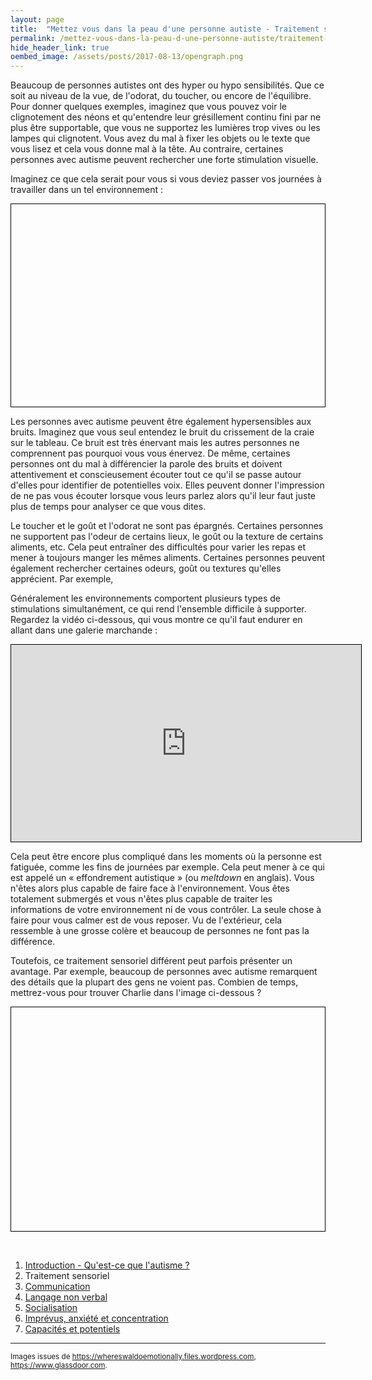 ```yaml
---
layout: page
title:  "Mettez vous dans la peau d'une personne autiste - Traitement sensoriel"
permalink: /mettez-vous-dans-la-peau-d-une-personne-autiste/traitement-sensoriel
hide_header_link: true
oembed_image: /assets/posts/2017-08-13/opengraph.png
---
```



Beaucoup de personnes autistes ont des hyper ou hypo sensibilités. Que ce soit au niveau de la vue, de l'odorat, du toucher, ou encore de l'équilibre.
Pour donner quelques exemples, imaginez que vous pouvez voir le clignotement des néons et qu'entendre leur grésillement continu fini par ne plus être supportable,
que vous ne supportez les lumières trop vives ou les lampes qui clignotent. Vous avez du mal à fixer les objets ou le texte que vous lisez
et cela vous donne mal à la tête.
Au contraire, certaines personnes avec autisme peuvent rechercher une forte stimulation visuelle.

Imaginez ce que cela serait pour vous si vous deviez passer vos journées à travailler dans un tel environnement&nbsp;:
<!-- neon -->
<canvas id="fig_neon" width="700" height="451" style="border: 1px solid black; margin: 0 auto 0 auto; display: block;"></canvas>


Les personnes avec autisme peuvent être également hypersensibles aux bruits. Imaginez que vous seul entendez le bruit du crissement de la craie sur le tableau.
Ce bruit est très énervant mais les autres personnes ne comprennent pas pourquoi vous vous énervez.
De même, certaines personnes ont du mal à différencier la parole des bruits et doivent attentivement et conscieusement écouter tout ce qu'il se passe autour d'elles pour identifier de potentielles voix.
Elles peuvent donner l'impression de ne pas vous écouter lorsque vous leurs parlez alors qu'il leur faut juste plus de temps pour analyser ce que vous dites.

Le toucher et le goût et l'odorat ne sont pas épargnés.
Certaines personnes ne supportent pas l'odeur de certains lieux, le goût ou la texture de certains aliments, etc.
Cela peut entraîner des difficultés pour varier les repas et mener à toujours manger les mêmes aliments.
Certaines personnes peuvent également rechercher certaines odeurs, goût ou textures qu'elles apprécient.
Par exemple, 


Généralement les environnements comportent plusieurs types de stimulations simultanément, ce qui rend l'ensemble difficile à supporter.
Regardez la vidéo ci-dessous, qui vous montre ce qu'il faut endurer en allant dans une galerie marchande&nbsp;:

<iframe width="560" height="315" src="https://www.youtube.com/embed/DgDR_gYk_a8" frameborder="0" style="border: 1px solid black; margin: 0 auto 0 auto; display: block;" allowfullscreen></iframe>

Cela peut être encore plus compliqué dans les moments où la personne est fatiguée, comme les fins de journées par exemple.
Cela peut mener à ce qui est appelé un «&nbsp;effondrement autistique&nbsp;» (ou *meltdown* en anglais).
Vous n'êtes alors plus capable de faire face à l'environnement. Vous êtes totalement submergés et vous n'êtes plus capable de traiter les informations de votre environnement
 ni de vous contrôler. La seule chose à faire pour vous calmer est de vous reposer.
Vu de l'extérieur, cela ressemble à une grosse colère et beaucoup de personnes ne font pas la différence.

Toutefois, ce traitement sensoriel différent peut parfois présenter un avantage.
Par exemple, beaucoup de personnes avec autisme remarquent des détails que la plupart des gens ne voient pas.
Combien de temps, mettrez-vous pour trouver Charlie dans l'image ci-dessous&nbsp;?

<!-- ou est charlie ? -->
<canvas id="game_waldo" width="700" height="500" style="border: 1px solid black; margin: 0 auto 0 auto; display: block;"></canvas>

<p>&nbsp;</p>

<div class="highlight">
<ol>
 <li><a href="/mettez-vous-dans-la-peau-d-une-personne-autiste/qu-est-ce-que-l-autisme">Introduction - Qu'est-ce que l'autisme&nbsp;?</a></li>
 <li>Traitement sensoriel</li>
 <li><a href="/mettez-vous-dans-la-peau-d-une-personne-autiste/communication">Communication</a></li>
 <li><a href="/mettez-vous-dans-la-peau-d-une-personne-autiste/langage-non-verbal">Langage non verbal</a></li>
 <li><a href="/mettez-vous-dans-la-peau-d-une-personne-autiste/socialisation">Socialisation</a></li>
 <li><a href="/mettez-vous-dans-la-peau-d-une-personne-autiste/imprevus-anxiete-concentration">Imprévus, anxiété et concentration</a></li>
 <li><a href="/mettez-vous-dans-la-peau-d-une-personne-autiste/capacites-et-potentiels">Capacités et potentiels</a></li>
</ol>
</div>


---

<small>Images issues de <a href="https://whereswaldoemotionally.files.wordpress.com/" rel="nofollow">https://whereswaldoemotionally.files.wordpress.com</a>, <a href="https://www.glassdoor.com" rel="nofollow">https://www.glassdoor.com</a>.</small>

<script type="text/javascript">
  function neon() {
    var canvas = document.getElementById('fig_neon');
    var ctx = canvas.getContext('2d');
    var refresh = 100;
    var status = {'status': 'pause', 'interval': undefined};
    var images = {
      'on': function(){var i = new Image(); i.src='/assets/pages/mettez-vous-dans-la-peau-d-une-personne-autiste/neon/on.jpg'; return i;}(),
      'off': function(){var i = new Image(); i.src='/assets/pages/mettez-vous-dans-la-peau-d-une-personne-autiste/neon/off.jpg'; return i;}()
    }
    var lightning = 5000;
    var flicker = 5;
    this.play = function() {
      if ( 'play' == status['status'])
        return;
      status['interval'] = setInterval(function() {
        draw();
      }, refresh);
      
      status['status'] = 'play';
    }
    this.pause = function() {
      if ( 'pause' == status['status'])
        return;
      clearInterval(status['interval']);
      status['status'] = 'pause';
    }
    this.canvas = function() {
      return canvas;
    }
    function draw() {
      ctx.clearRect(0, 0, canvas.width, canvas.height);
//      console.log(lightning);
      lightning -= refresh;
      if (lightning < 0) {
        ctx.drawImage(images['off'], 0, 0);
        flicker -= 1;
        if (flicker < 0) {
          /* pause */
          flicker = Math.random() * (4 - 2) + 2;
          lightning = Math.random() * (5000 - 2000) + 2000;
        } else {
          lightning = Math.random() * (2*refresh - (refresh)) + (refresh);
        }
      } else {
        ctx.drawImage(images['on'], 0, 0);
      }
    }
  }

  function waldo() {
    var self = this;
    waldos = [
     {'src': '/assets/pages/mettez-vous-dans-la-peau-d-une-personne-autiste/waldo/background1.jpg', 'waldo': {'x': 514.5, 'y': 170}},
     {'src': '/assets/pages/mettez-vous-dans-la-peau-d-une-personne-autiste/waldo/background2.jpg', 'waldo': {'x': 512.5, 'y': 116}},
     {'src': '/assets/pages/mettez-vous-dans-la-peau-d-une-personne-autiste/waldo/background3.jpg', 'waldo': {'x': 348.5, 'y': 103}},
     {'src': '/assets/pages/mettez-vous-dans-la-peau-d-une-personne-autiste/waldo/background4.jpg', 'waldo': {'x': 484.5, 'y': 181}},
     {'src': '/assets/pages/mettez-vous-dans-la-peau-d-une-personne-autiste/waldo/background5.jpg', 'waldo': {'x': 300.5, 'y': 138}}
    ]
    var waldo = waldos[Math.floor((Math.random() * waldos.length))];
    var canvas = document.getElementById('game_waldo');
    var ctx = canvas.getContext('2d');
    var background = new Image();
    background.src = waldo['src'];
    var tmp = new Image();
    var zoom = 6;
    var targetbox = 10;
    var start = false;
    var win = false;
    var chronos;
    var chronos_fixed;
    var refresh = 10;
    var mouse = {'x': undefined, 'y': undefined};

    var status = {'status': 'pause', 'interval': undefined};

    this.play = function() {
      if ( 'play' == status['status'])
        return;
      canvas.onmousemove = move;
      canvas.onclick = click;
      status['interval'] = setInterval(function() {
        chronos += refresh;
        draw();
      }, refresh);
      status['status'] = 'play';
    }
    this.pause = function() {
      if ( 'pause' == status['status'])
        return;
      canvas.onmousemove = function(e) {}
      canvas.onclick = function(e) {}
      clearInterval(status['interval']);
      status['status'] = 'pause';
    }
    this.canvas = function() {
      return canvas;
    }


    function draw() {
      ctx.clearRect(0, 0, canvas.width, canvas.height);
      ctx.drawImage(background, 0, 0, 700, 500);
      if (true == win) {
        ctx.fillStyle = "rgba(255, 255, 255, 0.7)";
        ctx.beginPath();
        ctx.rect(0, 0, 700, 500);
        ctx.fill();

        ctx.beginPath();
        ctx.fillStyle = "#111";
        ctx.rect((700/2)-100, (500/2)-40, 200, 60);
        ctx.stroke();
        ctx.textAlign = "center";
        ctx.font = "25px Arial";
        ctx.fillText("Recommencer",700/2,500/2);
        ctx.font = "20px Arial";
        ctx.fillText("Bravo",700/2,(500/2)-100);
        ctx.fillText("(" + (chronos_fixed/1000).toFixed(2) + " secondes)",700/2,(500/2)-75);
        return;
      }

      if (false == start) {
        ctx.beginPath();
        ctx.fillStyle = "rgba(255, 255, 255, 0.7)";
        ctx.rect(0, 0, 700, 500);
        ctx.fill();

        ctx.beginPath();
        ctx.fillStyle = "#111";
        ctx.rect((700/2)-100, (500/2)-40, 200, 60);
        ctx.stroke();
        ctx.textAlign = "center";
        ctx.font = "30px Arial";
        ctx.fillText("Commencer",700/2,500/2);
        return;
      }

      if (undefined == mouse['x'] || undefined == mouse['y']) {
        return;
      }
      ctx.drawImage(background, (mouse['x']*background.width/700) - ((700/zoom)/2), (mouse['y']*background.height/500) - ((500/zoom)/2), 700/zoom, 500/zoom, mouse['x'] - 75, mouse['y'] - 75, 150, 150);

      ctx.fillStyle = "#111";
      ctx.textAlign = "center";
      ctx.font = "30px Arial";
      ctx.fillText(""+(chronos/1000).toFixed(2),50, 40);


    }
    function move(e) {
      var r = canvas.getBoundingClientRect();
      mouse['x']=parseInt(e.clientX) - r.left;
      mouse['y']=parseInt(e.clientY) - r.top;

      if (false == start || true == win) {
        if ((mouse['x'] > (700/2)-100) && (mouse['y'] > (500/2)-40) && (mouse['x'] < (700/2)+100) && (mouse['y'] < (500/2)+20)) {
          canvas.style.cursor = 'pointer';
        } else {
          canvas.style.cursor = 'default';
        }
        return;
      }
      canvas.style.cursor = 'pointer';
      draw();
    }

    function click(e) {
      var r = canvas.getBoundingClientRect();
      var x = parseInt(e.clientX) - r.left;
      var y = parseInt(e.clientY) - r.top;
      if (false == start || true == win) {
        if ((mouse['x'] > (700/2)-100) && (mouse['y'] > (500/2)-40) && (mouse['x'] < (700/2)+100) && (mouse['y'] < (500/2)+20)) {
          if ( true == win ) {
            waldo = waldos[Math.floor((Math.random() * waldos.length))];
            background.src = waldo['src'];
          } else {
          }
          start = true;
          win = false;
          chronos = 0.0;
          draw();
        }
        return;
      }
      if ((x > waldo['waldo']['x']-targetbox) && (x < waldo['waldo']['x']+targetbox) && (y > waldo['waldo']['y']-targetbox) && (y < waldo['waldo']['y']+targetbox)) {
         win = true;
         chronos_fixed = chronos;
         draw();

      }
      console.log('x:' + x + ' y:' + y);
    }
  }

  function isScrolledIntoView(el) {
    var elemTop = el.getBoundingClientRect().top;
    var elemBottom = el.getBoundingClientRect().bottom;

    var isVisible = ((elemTop >= 0) && (elemTop <= window.innerHeight)) || ((elemBottom >= 0) && (elemBottom <= window.innerHeight)) || ((elemTop < 0) && (elemBottom > window.innerHeight));
    return isVisible;
  }



  document.body.onload = function() {
    var canvas = [new neon(), new waldo()];
    function load_visible() {
      for (var i = 0; i < canvas.length ; i++) {
        if (isScrolledIntoView(canvas[i].canvas())) {
          canvas[i].play();
        } else {
          canvas[i].pause();
        }
      }
    }
    document.body.onscroll = load_visible;
    document.body.onresize = load_visible;
    load_visible();
  }

</script>
